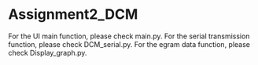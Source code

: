 # Assignment2_DCM
 
For the UI main function, please check main.py.
For the serial transmission function, please check DCM_serial.py.
For the egram data function, please check Display_graph.py.
